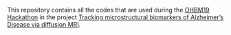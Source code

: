 This repository contains all the codes that are used during the [OHBM19 Hackathon](https://github.com/ohbm/hackathon2019) in the 
project [Tracking microstructural biomarkers of Alzheimer’s Disease via diffusion MRI](https://github.com/ohbm/hackathon2019/issues/55).
